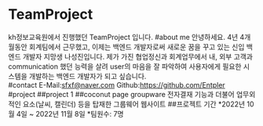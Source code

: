 # TeamProject
kh정보교육원에서 진행했던 TeamProject 입니다.
#about me
안녕하세요. 4년 4개월동안 회계팀에서 근무했고, 이제는 백엔드 개발자로써 새로운 꿈을 꾸고 있는
신입 백엔드 개발자 지망생 나성진입니다.
제가 가진 협업정신과 회계업무에서 내, 외부 고객과 communication 했던 능력을 살려 
user의 마음을 잘 파악하여 사용자에게 필요한 시스템을 개발하는 백엔드 개발자가 되고 싶습니다.  
#contact
E-Mail:sfxf@naver.com
Github:https://github.com/Entpler  
#project
##project 1
##coconut page groupware
전자결재 기능과 더불어 업무외적인 요소(날씨, 캘린더) 등을 탑재한 그룹웨어 웹사이트
##프로젝트 기간
*2022년 10월 4일 ~ 2022년 11월 8일
*팀원수: 7명

